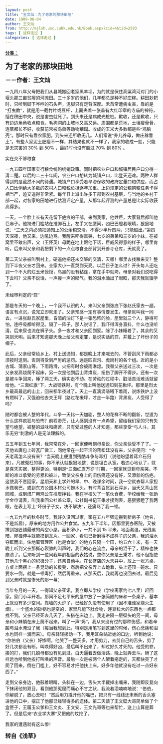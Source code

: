 ```yaml
---
layout: post
title: "王文灿：为了老家的那块田地"
date: 1989-06-04
author: 王文灿
from: http://mjlsh.usc.cuhk.edu.hk/Book.aspx?cid=4&tid=2593
tags: [ 这样走过 ]
categories: [ 这样走过 ]
---
```


<div style="margin: 15px 10px 10px 0px;">
 <div>
  <span id="ctl00_ContentPlaceHolder1_chapter1_SubjectLabel" style="font-weight:bold;text-decoration:underline;">
   分类：
  </span>
 </div>
 <!--[if gte mso 9]><xml>
 <o:OfficeDocumentSettings>
  <o:AllowPNG/>
 </o:OfficeDocumentSettings>
</xml><![endif]-->
 <!--[if gte mso 9]><xml>
 <w:WordDocument>
  <w:View>Normal</w:View>
  <w:Zoom>0</w:Zoom>
  <w:TrackMoves/>
  <w:TrackFormatting/>
  <w:PunctuationKerning/>
  <w:ValidateAgainstSchemas/>
  <w:SaveIfXMLInvalid>false</w:SaveIfXMLInvalid>
  <w:IgnoreMixedContent>false</w:IgnoreMixedContent>
  <w:AlwaysShowPlaceholderText>false</w:AlwaysShowPlaceholderText>
  <w:DoNotPromoteQF/>
  <w:LidThemeOther>EN-US</w:LidThemeOther>
  <w:LidThemeAsian>JA</w:LidThemeAsian>
  <w:LidThemeComplexScript>X-NONE</w:LidThemeComplexScript>
  <w:Compatibility>
   <w:BreakWrappedTables/>
   <w:SnapToGridInCell/>
   <w:WrapTextWithPunct/>
   <w:UseAsianBreakRules/>
   <w:DontGrowAutofit/>
   <w:SplitPgBreakAndParaMark/>
   <w:EnableOpenTypeKerning/>
   <w:DontFlipMirrorIndents/>
   <w:OverrideTableStyleHps/>
   <w:UseFELayout/>
  </w:Compatibility>
  <m:mathPr>
   <m:mathFont m:val="Cambria Math"/>
   <m:brkBin m:val="before"/>
   <m:brkBinSub m:val="&#45;-"/>
   <m:smallFrac m:val="off"/>
   <m:dispDef/>
   <m:lMargin m:val="0"/>
   <m:rMargin m:val="0"/>
   <m:defJc m:val="centerGroup"/>
   <m:wrapIndent m:val="1440"/>
   <m:intLim m:val="subSup"/>
   <m:naryLim m:val="undOvr"/>
  </m:mathPr></w:WordDocument>
</xml><![endif]-->
 <!--[if gte mso 9]><xml>
 <w:LatentStyles DefLockedState="false" DefUnhideWhenUsed="true"
  DefSemiHidden="true" DefQFormat="false" DefPriority="99"
  LatentStyleCount="276">
  <w:LsdException Locked="false" Priority="0" SemiHidden="false"
   UnhideWhenUsed="false" QFormat="true" Name="Normal"/>
  <w:LsdException Locked="false" Priority="9" SemiHidden="false"
   UnhideWhenUsed="false" QFormat="true" Name="heading 1"/>
  <w:LsdException Locked="false" Priority="9" QFormat="true" Name="heading 2"/>
  <w:LsdException Locked="false" Priority="9" QFormat="true" Name="heading 3"/>
  <w:LsdException Locked="false" Priority="9" QFormat="true" Name="heading 4"/>
  <w:LsdException Locked="false" Priority="9" QFormat="true" Name="heading 5"/>
  <w:LsdException Locked="false" Priority="9" QFormat="true" Name="heading 6"/>
  <w:LsdException Locked="false" Priority="9" QFormat="true" Name="heading 7"/>
  <w:LsdException Locked="false" Priority="9" QFormat="true" Name="heading 8"/>
  <w:LsdException Locked="false" Priority="9" QFormat="true" Name="heading 9"/>
  <w:LsdException Locked="false" Priority="39" Name="toc 1"/>
  <w:LsdException Locked="false" Priority="39" Name="toc 2"/>
  <w:LsdException Locked="false" Priority="39" Name="toc 3"/>
  <w:LsdException Locked="false" Priority="39" Name="toc 4"/>
  <w:LsdException Locked="false" Priority="39" Name="toc 5"/>
  <w:LsdException Locked="false" Priority="39" Name="toc 6"/>
  <w:LsdException Locked="false" Priority="39" Name="toc 7"/>
  <w:LsdException Locked="false" Priority="39" Name="toc 8"/>
  <w:LsdException Locked="false" Priority="39" Name="toc 9"/>
  <w:LsdException Locked="false" Priority="35" QFormat="true" Name="caption"/>
  <w:LsdException Locked="false" Priority="10" SemiHidden="false"
   UnhideWhenUsed="false" QFormat="true" Name="Title"/>
  <w:LsdException Locked="false" Priority="0" Name="Default Paragraph Font"/>
  <w:LsdException Locked="false" Priority="11" SemiHidden="false"
   UnhideWhenUsed="false" QFormat="true" Name="Subtitle"/>
  <w:LsdException Locked="false" Priority="22" SemiHidden="false"
   UnhideWhenUsed="false" QFormat="true" Name="Strong"/>
  <w:LsdException Locked="false" Priority="20" SemiHidden="false"
   UnhideWhenUsed="false" QFormat="true" Name="Emphasis"/>
  <w:LsdException Locked="false" Priority="59" SemiHidden="false"
   UnhideWhenUsed="false" Name="Table Grid"/>
  <w:LsdException Locked="false" UnhideWhenUsed="false" Name="Placeholder Text"/>
  <w:LsdException Locked="false" Priority="1" SemiHidden="false"
   UnhideWhenUsed="false" QFormat="true" Name="No Spacing"/>
  <w:LsdException Locked="false" Priority="60" SemiHidden="false"
   UnhideWhenUsed="false" Name="Light Shading"/>
  <w:LsdException Locked="false" Priority="61" SemiHidden="false"
   UnhideWhenUsed="false" Name="Light List"/>
  <w:LsdException Locked="false" Priority="62" SemiHidden="false"
   UnhideWhenUsed="false" Name="Light Grid"/>
  <w:LsdException Locked="false" Priority="63" SemiHidden="false"
   UnhideWhenUsed="false" Name="Medium Shading 1"/>
  <w:LsdException Locked="false" Priority="64" SemiHidden="false"
   UnhideWhenUsed="false" Name="Medium Shading 2"/>
  <w:LsdException Locked="false" Priority="65" SemiHidden="false"
   UnhideWhenUsed="false" Name="Medium List 1"/>
  <w:LsdException Locked="false" Priority="66" SemiHidden="false"
   UnhideWhenUsed="false" Name="Medium List 2"/>
  <w:LsdException Locked="false" Priority="67" SemiHidden="false"
   UnhideWhenUsed="false" Name="Medium Grid 1"/>
  <w:LsdException Locked="false" Priority="68" SemiHidden="false"
   UnhideWhenUsed="false" Name="Medium Grid 2"/>
  <w:LsdException Locked="false" Priority="69" SemiHidden="false"
   UnhideWhenUsed="false" Name="Medium Grid 3"/>
  <w:LsdException Locked="false" Priority="70" SemiHidden="false"
   UnhideWhenUsed="false" Name="Dark List"/>
  <w:LsdException Locked="false" Priority="71" SemiHidden="false"
   UnhideWhenUsed="false" Name="Colorful Shading"/>
  <w:LsdException Locked="false" Priority="72" SemiHidden="false"
   UnhideWhenUsed="false" Name="Colorful List"/>
  <w:LsdException Locked="false" Priority="73" SemiHidden="false"
   UnhideWhenUsed="false" Name="Colorful Grid"/>
  <w:LsdException Locked="false" Priority="60" SemiHidden="false"
   UnhideWhenUsed="false" Name="Light Shading Accent 1"/>
  <w:LsdException Locked="false" Priority="61" SemiHidden="false"
   UnhideWhenUsed="false" Name="Light List Accent 1"/>
  <w:LsdException Locked="false" Priority="62" SemiHidden="false"
   UnhideWhenUsed="false" Name="Light Grid Accent 1"/>
  <w:LsdException Locked="false" Priority="63" SemiHidden="false"
   UnhideWhenUsed="false" Name="Medium Shading 1 Accent 1"/>
  <w:LsdException Locked="false" Priority="64" SemiHidden="false"
   UnhideWhenUsed="false" Name="Medium Shading 2 Accent 1"/>
  <w:LsdException Locked="false" Priority="65" SemiHidden="false"
   UnhideWhenUsed="false" Name="Medium List 1 Accent 1"/>
  <w:LsdException Locked="false" UnhideWhenUsed="false" Name="Revision"/>
  <w:LsdException Locked="false" Priority="34" SemiHidden="false"
   UnhideWhenUsed="false" QFormat="true" Name="List Paragraph"/>
  <w:LsdException Locked="false" Priority="29" SemiHidden="false"
   UnhideWhenUsed="false" QFormat="true" Name="Quote"/>
  <w:LsdException Locked="false" Priority="30" SemiHidden="false"
   UnhideWhenUsed="false" QFormat="true" Name="Intense Quote"/>
  <w:LsdException Locked="false" Priority="66" SemiHidden="false"
   UnhideWhenUsed="false" Name="Medium List 2 Accent 1"/>
  <w:LsdException Locked="false" Priority="67" SemiHidden="false"
   UnhideWhenUsed="false" Name="Medium Grid 1 Accent 1"/>
  <w:LsdException Locked="false" Priority="68" SemiHidden="false"
   UnhideWhenUsed="false" Name="Medium Grid 2 Accent 1"/>
  <w:LsdException Locked="false" Priority="69" SemiHidden="false"
   UnhideWhenUsed="false" Name="Medium Grid 3 Accent 1"/>
  <w:LsdException Locked="false" Priority="70" SemiHidden="false"
   UnhideWhenUsed="false" Name="Dark List Accent 1"/>
  <w:LsdException Locked="false" Priority="71" SemiHidden="false"
   UnhideWhenUsed="false" Name="Colorful Shading Accent 1"/>
  <w:LsdException Locked="false" Priority="72" SemiHidden="false"
   UnhideWhenUsed="false" Name="Colorful List Accent 1"/>
  <w:LsdException Locked="false" Priority="73" SemiHidden="false"
   UnhideWhenUsed="false" Name="Colorful Grid Accent 1"/>
  <w:LsdException Locked="false" Priority="60" SemiHidden="false"
   UnhideWhenUsed="false" Name="Light Shading Accent 2"/>
  <w:LsdException Locked="false" Priority="61" SemiHidden="false"
   UnhideWhenUsed="false" Name="Light List Accent 2"/>
  <w:LsdException Locked="false" Priority="62" SemiHidden="false"
   UnhideWhenUsed="false" Name="Light Grid Accent 2"/>
  <w:LsdException Locked="false" Priority="63" SemiHidden="false"
   UnhideWhenUsed="false" Name="Medium Shading 1 Accent 2"/>
  <w:LsdException Locked="false" Priority="64" SemiHidden="false"
   UnhideWhenUsed="false" Name="Medium Shading 2 Accent 2"/>
  <w:LsdException Locked="false" Priority="65" SemiHidden="false"
   UnhideWhenUsed="false" Name="Medium List 1 Accent 2"/>
  <w:LsdException Locked="false" Priority="66" SemiHidden="false"
   UnhideWhenUsed="false" Name="Medium List 2 Accent 2"/>
  <w:LsdException Locked="false" Priority="67" SemiHidden="false"
   UnhideWhenUsed="false" Name="Medium Grid 1 Accent 2"/>
  <w:LsdException Locked="false" Priority="68" SemiHidden="false"
   UnhideWhenUsed="false" Name="Medium Grid 2 Accent 2"/>
  <w:LsdException Locked="false" Priority="69" SemiHidden="false"
   UnhideWhenUsed="false" Name="Medium Grid 3 Accent 2"/>
  <w:LsdException Locked="false" Priority="70" SemiHidden="false"
   UnhideWhenUsed="false" Name="Dark List Accent 2"/>
  <w:LsdException Locked="false" Priority="71" SemiHidden="false"
   UnhideWhenUsed="false" Name="Colorful Shading Accent 2"/>
  <w:LsdException Locked="false" Priority="72" SemiHidden="false"
   UnhideWhenUsed="false" Name="Colorful List Accent 2"/>
  <w:LsdException Locked="false" Priority="73" SemiHidden="false"
   UnhideWhenUsed="false" Name="Colorful Grid Accent 2"/>
  <w:LsdException Locked="false" Priority="60" SemiHidden="false"
   UnhideWhenUsed="false" Name="Light Shading Accent 3"/>
  <w:LsdException Locked="false" Priority="61" SemiHidden="false"
   UnhideWhenUsed="false" Name="Light List Accent 3"/>
  <w:LsdException Locked="false" Priority="62" SemiHidden="false"
   UnhideWhenUsed="false" Name="Light Grid Accent 3"/>
  <w:LsdException Locked="false" Priority="63" SemiHidden="false"
   UnhideWhenUsed="false" Name="Medium Shading 1 Accent 3"/>
  <w:LsdException Locked="false" Priority="64" SemiHidden="false"
   UnhideWhenUsed="false" Name="Medium Shading 2 Accent 3"/>
  <w:LsdException Locked="false" Priority="65" SemiHidden="false"
   UnhideWhenUsed="false" Name="Medium List 1 Accent 3"/>
  <w:LsdException Locked="false" Priority="66" SemiHidden="false"
   UnhideWhenUsed="false" Name="Medium List 2 Accent 3"/>
  <w:LsdException Locked="false" Priority="67" SemiHidden="false"
   UnhideWhenUsed="false" Name="Medium Grid 1 Accent 3"/>
  <w:LsdException Locked="false" Priority="68" SemiHidden="false"
   UnhideWhenUsed="false" Name="Medium Grid 2 Accent 3"/>
  <w:LsdException Locked="false" Priority="69" SemiHidden="false"
   UnhideWhenUsed="false" Name="Medium Grid 3 Accent 3"/>
  <w:LsdException Locked="false" Priority="70" SemiHidden="false"
   UnhideWhenUsed="false" Name="Dark List Accent 3"/>
  <w:LsdException Locked="false" Priority="71" SemiHidden="false"
   UnhideWhenUsed="false" Name="Colorful Shading Accent 3"/>
  <w:LsdException Locked="false" Priority="72" SemiHidden="false"
   UnhideWhenUsed="false" Name="Colorful List Accent 3"/>
  <w:LsdException Locked="false" Priority="73" SemiHidden="false"
   UnhideWhenUsed="false" Name="Colorful Grid Accent 3"/>
  <w:LsdException Locked="false" Priority="60" SemiHidden="false"
   UnhideWhenUsed="false" Name="Light Shading Accent 4"/>
  <w:LsdException Locked="false" Priority="61" SemiHidden="false"
   UnhideWhenUsed="false" Name="Light List Accent 4"/>
  <w:LsdException Locked="false" Priority="62" SemiHidden="false"
   UnhideWhenUsed="false" Name="Light Grid Accent 4"/>
  <w:LsdException Locked="false" Priority="63" SemiHidden="false"
   UnhideWhenUsed="false" Name="Medium Shading 1 Accent 4"/>
  <w:LsdException Locked="false" Priority="64" SemiHidden="false"
   UnhideWhenUsed="false" Name="Medium Shading 2 Accent 4"/>
  <w:LsdException Locked="false" Priority="65" SemiHidden="false"
   UnhideWhenUsed="false" Name="Medium List 1 Accent 4"/>
  <w:LsdException Locked="false" Priority="66" SemiHidden="false"
   UnhideWhenUsed="false" Name="Medium List 2 Accent 4"/>
  <w:LsdException Locked="false" Priority="67" SemiHidden="false"
   UnhideWhenUsed="false" Name="Medium Grid 1 Accent 4"/>
  <w:LsdException Locked="false" Priority="68" SemiHidden="false"
   UnhideWhenUsed="false" Name="Medium Grid 2 Accent 4"/>
  <w:LsdException Locked="false" Priority="69" SemiHidden="false"
   UnhideWhenUsed="false" Name="Medium Grid 3 Accent 4"/>
  <w:LsdException Locked="false" Priority="70" SemiHidden="false"
   UnhideWhenUsed="false" Name="Dark List Accent 4"/>
  <w:LsdException Locked="false" Priority="71" SemiHidden="false"
   UnhideWhenUsed="false" Name="Colorful Shading Accent 4"/>
  <w:LsdException Locked="false" Priority="72" SemiHidden="false"
   UnhideWhenUsed="false" Name="Colorful List Accent 4"/>
  <w:LsdException Locked="false" Priority="73" SemiHidden="false"
   UnhideWhenUsed="false" Name="Colorful Grid Accent 4"/>
  <w:LsdException Locked="false" Priority="60" SemiHidden="false"
   UnhideWhenUsed="false" Name="Light Shading Accent 5"/>
  <w:LsdException Locked="false" Priority="61" SemiHidden="false"
   UnhideWhenUsed="false" Name="Light List Accent 5"/>
  <w:LsdException Locked="false" Priority="62" SemiHidden="false"
   UnhideWhenUsed="false" Name="Light Grid Accent 5"/>
  <w:LsdException Locked="false" Priority="63" SemiHidden="false"
   UnhideWhenUsed="false" Name="Medium Shading 1 Accent 5"/>
  <w:LsdException Locked="false" Priority="64" SemiHidden="false"
   UnhideWhenUsed="false" Name="Medium Shading 2 Accent 5"/>
  <w:LsdException Locked="false" Priority="65" SemiHidden="false"
   UnhideWhenUsed="false" Name="Medium List 1 Accent 5"/>
  <w:LsdException Locked="false" Priority="66" SemiHidden="false"
   UnhideWhenUsed="false" Name="Medium List 2 Accent 5"/>
  <w:LsdException Locked="false" Priority="67" SemiHidden="false"
   UnhideWhenUsed="false" Name="Medium Grid 1 Accent 5"/>
  <w:LsdException Locked="false" Priority="68" SemiHidden="false"
   UnhideWhenUsed="false" Name="Medium Grid 2 Accent 5"/>
  <w:LsdException Locked="false" Priority="69" SemiHidden="false"
   UnhideWhenUsed="false" Name="Medium Grid 3 Accent 5"/>
  <w:LsdException Locked="false" Priority="70" SemiHidden="false"
   UnhideWhenUsed="false" Name="Dark List Accent 5"/>
  <w:LsdException Locked="false" Priority="71" SemiHidden="false"
   UnhideWhenUsed="false" Name="Colorful Shading Accent 5"/>
  <w:LsdException Locked="false" Priority="72" SemiHidden="false"
   UnhideWhenUsed="false" Name="Colorful List Accent 5"/>
  <w:LsdException Locked="false" Priority="73" SemiHidden="false"
   UnhideWhenUsed="false" Name="Colorful Grid Accent 5"/>
  <w:LsdException Locked="false" Priority="60" SemiHidden="false"
   UnhideWhenUsed="false" Name="Light Shading Accent 6"/>
  <w:LsdException Locked="false" Priority="61" SemiHidden="false"
   UnhideWhenUsed="false" Name="Light List Accent 6"/>
  <w:LsdException Locked="false" Priority="62" SemiHidden="false"
   UnhideWhenUsed="false" Name="Light Grid Accent 6"/>
  <w:LsdException Locked="false" Priority="63" SemiHidden="false"
   UnhideWhenUsed="false" Name="Medium Shading 1 Accent 6"/>
  <w:LsdException Locked="false" Priority="64" SemiHidden="false"
   UnhideWhenUsed="false" Name="Medium Shading 2 Accent 6"/>
  <w:LsdException Locked="false" Priority="65" SemiHidden="false"
   UnhideWhenUsed="false" Name="Medium List 1 Accent 6"/>
  <w:LsdException Locked="false" Priority="66" SemiHidden="false"
   UnhideWhenUsed="false" Name="Medium List 2 Accent 6"/>
  <w:LsdException Locked="false" Priority="67" SemiHidden="false"
   UnhideWhenUsed="false" Name="Medium Grid 1 Accent 6"/>
  <w:LsdException Locked="false" Priority="68" SemiHidden="false"
   UnhideWhenUsed="false" Name="Medium Grid 2 Accent 6"/>
  <w:LsdException Locked="false" Priority="69" SemiHidden="false"
   UnhideWhenUsed="false" Name="Medium Grid 3 Accent 6"/>
  <w:LsdException Locked="false" Priority="70" SemiHidden="false"
   UnhideWhenUsed="false" Name="Dark List Accent 6"/>
  <w:LsdException Locked="false" Priority="71" SemiHidden="false"
   UnhideWhenUsed="false" Name="Colorful Shading Accent 6"/>
  <w:LsdException Locked="false" Priority="72" SemiHidden="false"
   UnhideWhenUsed="false" Name="Colorful List Accent 6"/>
  <w:LsdException Locked="false" Priority="73" SemiHidden="false"
   UnhideWhenUsed="false" Name="Colorful Grid Accent 6"/>
  <w:LsdException Locked="false" Priority="19" SemiHidden="false"
   UnhideWhenUsed="false" QFormat="true" Name="Subtle Emphasis"/>
  <w:LsdException Locked="false" Priority="21" SemiHidden="false"
   UnhideWhenUsed="false" QFormat="true" Name="Intense Emphasis"/>
  <w:LsdException Locked="false" Priority="31" SemiHidden="false"
   UnhideWhenUsed="false" QFormat="true" Name="Subtle Reference"/>
  <w:LsdException Locked="false" Priority="32" SemiHidden="false"
   UnhideWhenUsed="false" QFormat="true" Name="Intense Reference"/>
  <w:LsdException Locked="false" Priority="33" SemiHidden="false"
   UnhideWhenUsed="false" QFormat="true" Name="Book Title"/>
  <w:LsdException Locked="false" Priority="37" Name="Bibliography"/>
  <w:LsdException Locked="false" Priority="39" QFormat="true" Name="TOC Heading"/>
 </w:LatentStyles>
</xml><![endif]-->
 <!--[if gte mso 10]>
<style>
 /* Style Definitions */
table.MsoNormalTable
	{mso-style-name:"Table Normal";
	mso-tstyle-rowband-size:0;
	mso-tstyle-colband-size:0;
	mso-style-noshow:yes;
	mso-style-priority:99;
	mso-style-parent:"";
	mso-padding-alt:0in 5.4pt 0in 5.4pt;
	mso-para-margin:0in;
	mso-para-margin-bottom:.0001pt;
	mso-pagination:widow-orphan;
	font-size:10.0pt;
	font-family:"Times New Roman";}
</style>
<![endif]-->
 <!--StartFragment-->
 <p class="MsoNormal">
  <o:p>
   <b>
    <font size="4">
    </font>
   </b>
  </o:p>
 </p>
 <p class="MsoNormal">
  <b>
   <span lang="ZH-CN" style="font-family: 宋体;">
    <font size="5">
     为了老家的那块田地
    </font>
   </span>
   <font size="4">
    <o:p>
    </o:p>
   </font>
  </b>
 </p>
 <p class="MsoNormal">
  <b>
   <font size="4">
    <span lang="ZH-CN" style='font-family:宋体;mso-ascii-font-family:
"Times New Roman"'>
     －－作者：王文灿
    </span>
    <o:p>
    </o:p>
   </font>
  </b>
 </p>
 <p class="MsoNormal">
  <o:p>
  </o:p>
 </p>
 <p class="MsoNormal">
  <span lang="ZH-CN" style='font-family:宋体;mso-ascii-font-family:
"Times New Roman"'>
   一九四八年父母把我们从县城搬回老家黑羊坝，为的就是保住高粱湾河对门的小堰头那三亩贫瘠的河滩田。三十多岁的他们，几年都总是种不好庄稼。耕田耖耙时，只听到脚下哗哗的石头声，泥脚只有足背深厚。禾苗常遭病虫害，靠的是“打虫教”，就是用一截竹片或豆杆，上面夹着一张盖有大红印章的寺庙的神符，插在秧田中央，说是害虫就死了。到头来还是病成光桩桩。歉收，还是歉收，只有边边角角收点粮食。毛狗洞的山坡地又高又远。周围都是荒地，土壤瘦骨骨，连草都长不好，收获前常被鸟兽等动物糟蹋。收成的玉米大多数都是些“鸡脑壳”。那时只有靠农家肥，到头来还所收无几。人们常说“养儿养母，做庄稼靠土”。有些人家泥土肥瘦不一样，其结果也就不一样了，我家的收成一般，只能是无灾害的
  </span>
  30%
  <span lang="ZH-CN" style='font-family:宋体;mso-ascii-font-family:"Times New Roman"'>
   到
  </span>
  50%
  <span lang="ZH-CN" style='font-family:宋体;mso-ascii-font-family:"Times New Roman"'>
   ，最好时也没有超过
  </span>
  70%
  <span lang="ZH-CN" style='font-family:宋体;mso-ascii-font-family:"Times New Roman"'>
   到
  </span>
  80%
  <span lang="ZH-CN" style='font-family:宋体;mso-ascii-font-family:"Times New Roman"'>
   。
  </span>
  <o:p>
  </o:p>
 </p>
 <p class="MsoNormal">
  <span lang="ZH-CN" style='font-family:宋体;mso-ascii-font-family:
"Times New Roman"'>
   实在交不够粮食
  </span>
  <o:p>
  </o:p>
 </p>
 <p class="MsoNormal">
  <span lang="ZH-CN" style='font-family:宋体;mso-ascii-font-family:
"Times New Roman"'>
   一九五四年国家实行粮食统购统销政策。同时把农业户口和城镇居民户口分得一清二楚。以后的二三十年间，农业户口想转为城镇户口，比登天还难。两种人群得到的是截然不同的待遇。城镇户口享受着旱涝保收的政府定量口粮供应，而占人口比例绝大多数的农村人口粮税负担逐年加重。上边规定的公粮购粮任务卡得相当严，追交逼得非常紧。每年县上派出许多干部到农村基层，与当地的乡村干部一起，对各家的田地进行估测评定产量，从那年起评测的产量总是比实际收获高得多。
  </span>
  <o:p>
  </o:p>
 </p>
 <p class="MsoNormal">
  <span lang="ZH-CN" style='font-family:宋体;mso-ascii-font-family:
"Times New Roman"'>
   一天，一个脸上长有天花留下疤痕的干部，来到我家，他姓巨，大家背后都叫他巨麻子。他跨进门槛站在搭脚石上，左手叉在腰间，凶巴巴瞪着眼睛，狠狠地说：“三天之内必须把通知上的公余粮交清，不得少半斤四两，只能超出。”第四天深夜，他又来，边吼边骂。我醒来吓得直哭，七岁的弟弟和三岁的小妹，在被窝里不敢出声，父（王怀英）母跪在地上跟他下话，巨威风得意的样子，哪里肯听，后来叫父亲和我把剩下的一点点粮食全部背到开善寺仓库，天就亮了。
  </span>
  <o:p>
  </o:p>
 </p>
 <p class="MsoNormal">
  <span lang="ZH-CN" style='font-family:宋体;mso-ascii-font-family:
"Times New Roman"'>
   第二天父亲被叫到村上，硬逼他把还未交够的交清，天哪！哪里去找粮来交？整到下半夜父亲才回来。全家大小一直哭到天亮。以后日子怎么过？开头每人还吃到一个不大的烂玉米馍馍，乌黑的没有粘连，拿在手中就垮。母亲对我们说吃得下去吗？父亲不说话，一声接一声的叹气。我的泪水涌出了眼眶，那天我就辍学了。
  </span>
  <o:p>
  </o:p>
 </p>
 <p class="MsoNormal">
  <span lang="ZH-CN" style='font-family:宋体;mso-ascii-font-family:
"Times New Roman"'>
   未经审判定的“罪”
  </span>
  <o:p>
  </o:p>
 </p>
 <p class="MsoNormal">
  <span lang="ZH-CN" style='font-family:宋体;mso-ascii-font-family:
"Times New Roman"'>
   那是冬天的一个晚上，一个我不认识的人，来叫父亲到张底下张赵氏家去一趟，语言有点沉，说完立即就走了。父亲预感一定有事情要发生，母亲就叫我一同去。一进张赵氏家屋里，昏暗的油灯下是一张恐怖的脸，屋里就三个人，静得可怕，连呼吸都听得见。隔了一阵子，那人说话了，我吓得浑身直抖，什么也没听清，后来尿也流在裤子头。多一夜才和父亲回到家。除了小妹睡着了，其余的又哭到天明。后来才知道那天晚上给父亲定罪，是说实话的罪，并戴上了坏份子的帽子。
  </span>
  <o:p>
  </o:p>
 </p>
 <p class="MsoNormal">
  <span lang="ZH-CN" style='font-family:宋体;mso-ascii-font-family:
"Times New Roman"'>
   此后，父亲经常给乡上、村上送通知，都是晚上才来喊去的。不管刮风下雨都必须按时送到。否则将受到严厉的惩罚。远是四岩沟、虎岗村的各个组。近的是小古城、蒲家山等。下雨路滑，火把有时会被雨淋熄。我替父亲送过三次，一次是父亲发高烧爬不起床，另一次是他到后山背煤炭，扭伤了脚开不得步。还有一次是被斗争回来，睡了两三天，确实走不动。在劳动的过程中，脏活苦活难活就留给他。“三面红旗”下，大战钢铁时，有个晚上叫他送通知到花楸坪。那里是烈太乡最高最远的山上，回来都半夜过了。天上一直滴滴嗒嗒下着雨，说炼铁炉上没有燃料了，又强迫他去关王坪（路过花楸坪，才走一半路）背黑炭，人受得了吗？
  </span>
  <o:p>
  </o:p>
 </p>
 <p class="MsoNormal">
  <span lang="ZH-CN" style='font-family:宋体;mso-ascii-font-family:
"Times New Roman"'>
   随时都会被人整的年代，斗争一天比一天加剧，整人的花样不断的翻新，世道为什么这样疯狂与恐怖？前程渺茫，让人感到没有一点希望，留给我们家的只有失望与绝望，被整的滋味和痛苦，只有受过整的人才知道，那些享受“与人斗，其乐无穷”刺激的人是无法理解的。
  </span>
  <o:p>
  </o:p>
 </p>
 <p class="MsoNormal">
  <span lang="ZH-CN" style='font-family:宋体;mso-ascii-font-family:
"Times New Roman"'>
   五五年到五七年间，我常常在外，一回家便听到母亲说，你父亲快受不了了。一天他去唐包上砖瓦厂做工，同他常在一起干活的蒋松廷没有来，父亲便问：“今天老蒋怎么没有来？”当天晚上便遭到残酷斗争与毒打（说他盼望着蒋介石归来）。凡被冤枉的事，你不承认就狠狠地整；说是坦白从宽，若违心地认了，就是真凭实据，整得更凶，特别是“三面红旗万岁”时期，一回家就见到母亲哭。不断的难以承受的劳累和被斗，致使父亲身上的旧伤痛还没有好，又添新的伤疤。这使我不愿回家，星期天和上学外的早、中、晚课余时间，我一空就去帮人家担水做炭巴，或到东方公园木材公司捞木头。有时背百货到石滓乡，当天又背山货回城，或到煤厂用鸡公车推炭挣钱。我在学校欠了一笔伙食费，学校给我一张助学金申请表，叫我拿回公社盖公章，公社副书记王秉才接到表，恶狠狠瞪了我两眼，在表上写上“坏份子子女，决不解决”，还痛骂了我一顿。
  </span>
  <o:p>
  </o:p>
 </p>
 <p class="MsoNormal">
  <span lang="ZH-CN" style='font-family:宋体;mso-ascii-font-family:
"Times New Roman"'>
   一九五九年的秋冬时节，我好久没回过家，家在五八年强迫搬到新房子（地名，不是新居），原来的地方用作公共食堂。五九年下半年，因那里要办医院，又被撵到银匠铺最破的两空小屋。面积窄小，一共不到
  </span>
  15
  <span lang="ZH-CN" style='font-family:宋体;mso-ascii-font-family:"Times New Roman"'>
   平米，地面潮湿，光线黑暗，屋檐伸手就能摸到瓦片。一回家，看见已折磨得不成样子的父亲，我的泪水夺眶而出。住地离管理区（也是食堂）的地方只隔一个田，约五六十米，有一天晚上听到父亲那撕心裂肺的叫声时，我们的心在流血，母亲的泪干了，精神也快崩溃了。后来听到一位同我年龄相当的表姑说，整你父亲是王秉才，他不但指使其他几个黑心的积极分子，还亲自动手。在长盛店的大天井中，放上一张方桌，方桌上面摆上一条晃动的长板凳，然后把父亲弄上去跪着，头上还顶一碗水。只要水一倒，就是一顿毒打，然后再重来。从那天后，我就再也没回去过。最后见到父亲时就是惨死的那一幕：
  </span>
  <o:p>
  </o:p>
 </p>
 <p class="MsoNormal">
  <span lang="ZH-CN" style='font-family:宋体;mso-ascii-font-family:
"Times New Roman"'>
   当年冬月的一天，一得知父亲死讯，我立即从学校（学校离家约七八里）赶回家。家门小半开着。那间不足七平米的屋中放了一张简陋的床和一条桌子，基本上就没有多少空间。靠墙的火炉子，已经好久没有使用了（因不准谁家烧火生烟）。一个盛水的砂锅也是空的，家里凡能下肚食物，连豆粒大的东西也一点都找不到。父亲已经死去几天了，头搭在床边上。我走进隔一层壁头的另一间，母亲和小妹躺在床上爬不起来。叫了一声“妈”，我从来没有过的那种伤感，和着辛酸与泪水淹没了我（每当我想到此，特别是用笔写到这里的时候，伤心悲痛和泪水也同样一涌而来）。母亲轻轻挪动一下，我用耳朵贴近她的口边，听到她说：“你伯伯（父亲）好惨啊，他哭了一整天多，才用剪刀，去剪自己的舌头，剪了好几次都没有断，叫唤得好凶，最后叫不出来了，却过好久才死的。他受的罪，挨的打，我们几娘母都没有见到过。白天逼着去做活路，晚上就弄去斗。隔了这样远也听到他挨打叫唤的声音。最后一次是被两个人架着拖走的，天都快亮了才爬了回来，倒在门槛上，好不容易才把他扶上床。好多年他就没有吃过一点好东西了。”
  </span>
  <o:p>
  </o:p>
 </p>
 <p class="MsoNormal">
  <span lang="ZH-CN" style='font-family:宋体;mso-ascii-font-family:
"Times New Roman"'>
   走到父亲身边，他鼓着眼睛，头斜在一边，舌头大半截掉出嘴来，我随即反复向下抹闭他的双目。看到他那冤屈而痛心不甘之状，我流着泪喃喃地说：“伯伯，你解脱了，放心去吧！”然后用力撬开他的嘴巴，把只有一线线还未断的舌头塞进他的口中，摆正了他那已经轻得多的遗体。第二天请了王文壁大哥简单做了个盒匣子，王履玉公爹和王文炎、王文安、王文光哥等也来帮忙，送上山算是葬了。但是后来“农业学大寨”又把他的坟挖了。
  </span>
  <o:p>
  </o:p>
 </p>
 <p class="MsoNormal">
  <span lang="ZH-CN" style='font-family:宋体;mso-ascii-font-family:
"Times New Roman"'>
   我家的遭遇就有这么惨！
  </span>
  <o:p>
  </o:p>
 </p>
 <p class="MsoNormal">
  <o:p>
   <b>
    <font size="4">
    </font>
   </b>
  </o:p>
 </p>
 <p class="MsoNormal">
  <span lang="ZH-CN" style='font-family:宋体;mso-ascii-font-family:
"Times New Roman"'>
   <b>
    <font size="4">
     转自《浅草》
    </font>
   </b>
  </span>
  <o:p>
  </o:p>
 </p>
 <!--EndFragment-->
</div>

